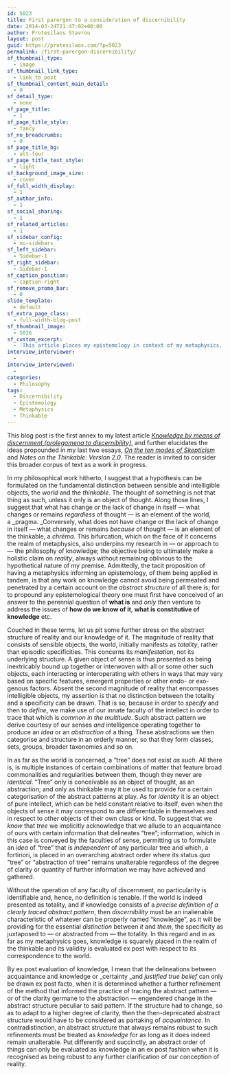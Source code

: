 ```yaml
---
id: 5023
title: First parergon to a consideration of discernibility
date: 2014-03-24T21:47:02+00:00
author: Protesilaos Stavrou
layout: post
guid: https://protesilaos.com/?p=5023
permalink: /first-parergon-discernibility/
sf_thumbnail_type:
  - image
sf_thumbnail_link_type:
  - link_to_post
sf_thumbnail_content_main_detail:
  - 0
sf_detail_type:
  - none
sf_page_title:
  - 1
sf_page_title_style:
  - fancy
sf_no_breadcrumbs:
  - 0
sf_page_title_bg:
  - alt-four
sf_page_title_text_style:
  - light
sf_background_image_size:
  - cover
sf_full_width_display:
  - 1
sf_author_info:
  - 1
sf_social_sharing:
  - 1
sf_related_articles:
  - 1
sf_sidebar_config:
  - no-sidebars
sf_left_sidebar:
  - Sidebar-1
sf_right_sidebar:
  - Sidebar-1
sf_caption_position:
  - caption-right
sf_remove_promo_bar:
  - 0
slide_template:
  - default
sf_extra_page_class:
  - full-width-blog-post
sf_thumbnail_image:
  - 5026
sf_custom_excerpt:
  - 'This article places my epistemology in context of my metaphysics, elucidating certain ideas of mine on a core characteristic of knowledge: discernibility.'
interview_interviewer:
  - 
interview_interviewed:
  - 
categories:
  - Philosophy
tags:
  - Discernibility
  - Epistemology
  - Metaphysics
  - Thinkable
---
```

This blog post is the first annex to my latest article [_Knowledge by means of discernment (prolegomena to discernibility)_](https://protesilaos.com/knowledge-prolegomena-discernibility/ "Knowledge by means of discernment (prolegomena to discernibility)"), and further elucidates the ideas propounded in my last two essays, [_On the ten modes of Skepticism_](https://protesilaos.com/essays/ten-modes-skepticism/ "On the ten modes of Skepticism") and _Notes on the Thinkable: Version 2.0_. The reader is invited to consider this broader corpus of text as a work in progress.

In my philosophical work hitherto, I suggest that a hypothesis can be formulated on the fundamental distinction between sensible and intelligible objects, the _world_ and the _thinkable_. The thought of something is not that thing as such, unless it only is an object of thought. Along those lines, I suggest that what has change or the lack of change in itself — what changes or remains _regardless_ of thought — is an element of the world, a _pragma. _Conversely, what does not have change or the lack of change in itself — what changes or remains _because_ of thought — is an element of the thinkable, a _chrēma_. This bifurcation, which on the face of it concerns the realm of metaphysics, also underpins my research in — or approach to — the philosophy of knowledge; the objective being to ultimately make a holistic claim on _reality_, always without remaining oblivious to the hypothetical nature of my premise. Admittedly, the tacit proposition of having a metaphysics informing an epistemology, of them being applied in tandem, is that any work on knowledge cannot avoid being permeated and penetrated by a certain account on the _abstract structure_ of all there is; for to propound any epistemological theory one must first have conceived of an answer to the perennial question of **what is** and _only then_ venture to address the issues of **how do we know of it**, **what is constitutive of knowledge** etc.

Couched in these terms, let us pit some further stress on the abstract structure of reality and our knowledge of it. The magnitude of reality that consists of sensible objects, the world, initially manifests as _totality_, rather than episodic specificities. This concerns its _manifestation_, not its underlying structure. A given object of sense is thus presented as being inextricably bound up together or interwoven with all or some other such objects, each interacting or interoperating with others in ways that may vary based on specific features, emergent properties or other endo- or exo- genous factors. Absent the second magnitude of reality that encompasses intelligible objects, my assertion is that no distinction between the totality and a specificity can be drawn. That is so, because in order to _specify_ and then to _define_, we make use of our innate faculty of the intellect in order to trace that which is _common in the multitude_. Such abstract pattern we derive courtesy of our senses _and_ intelligence operating together to produce an _idea_ or an _abstraction_ of a thing. These abstractions we then categorise and structure in an orderly manner, so that they form classes, sets, groups, broader taxonomies and so on.

In as far as the world is concerned, a &#8220;tree&#8221; does not exist _as such_. All there is, is multiple instances of certain combinations of matter that feature broad commonalities and regularities between them, though they never are _identical_. &#8220;Tree&#8221; only is conceivable as an object of thought, as an abstraction; and only as thinkable may it be used to provide for a certain categorisation of the abstract patterns at play. As for _identity_ it is an object of pure intellect, which can be held constant relative to itself, even when the objects of sense it may correspond to are differentiable in themselves and in respect to other objects of their own class or kind. To suggest that we _know_ that _tree_ we implicitly acknowledge that we allude to an acquaintance of ours with certain information that delineates &#8220;tree&#8221;; information, which in this case is conveyed by the faculties of sense, permitting us to formulate an _idea_ of &#8220;tree&#8221; that is _independent_ of any particular tree and which, a fortiriori, is placed in an overarching abstract order where its status _qua_ &#8220;tree&#8221; or &#8220;abstraction of tree&#8221; remains unalterable regardless of the degree of clarity or quantity of further information we may have achieved and gathered.

Without the operation of any faculty of discernment, no particularity is identifiable and, hence, no definition is tenable. If the world is indeed presented as totality, and if knowledge consists of a _precise definition of a clearly traced abstract pattern_, then _discernibility_ must be an inalienable characteristic of whatever can be properly named &#8220;knowledge&#8221;, as it will be providing for the essential _distinction_ between _it_ and _them_, the specificity as juxtaposed to — or abstracted from — the totality. In this regard and in as far as my metaphysics goes, knowledge is squarely placed in the realm of the thinkable and its validity is evaluated ex post with respect to its correspondence to the world.

By ex post evaluation of knowledge, I mean that the delineations between acquaintance and knowledge or _certainty _and _justified true belief_ can only be drawn ex post facto, when it is determined whether a further refinement of the method that informed the practice of tracing the abstract pattern — or of the clarity germane to the abstraction — engendered change in the abstract structure peculiar to said pattern. If the structure had to change, so as to adapt to a higher degree of clarity, then the then-deprecated abstract structure would have to be considered as partaking of _acquaintance_. In contradistinction, an abstract structure that always remains robust to such refinements must be treated as _knowledge_ for as long as it does indeed remain unalterable. Put differently and succinctly, an abstract order of things can only be evaluated as knowledge in an ex post fashion when it is recognised as being robust to any further clarification of our conception of reality.